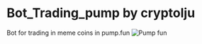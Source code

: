 # Bot_Trading_pump by cryptolju
Bot for trading in meme coins in pump.fun
![Pump fun](https://github.com/user-attachments/assets/6557bd8c-4ada-4d7e-a55d-685d435ffb53)
